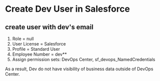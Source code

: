 # Create Dev User in Salesforce


## create user with dev's email 

1. Role = null
2. User License = Salesforce 
3. Profile = Standard User
4. Employee Number = dev**
5. Assign permission sets: 	DevOps Center, sf_devops_NamedCredentials


As a result, Dev do not have visibility of business data outside of DevOps Center.

